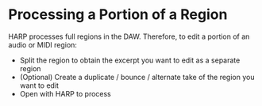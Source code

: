 # Processing a Portion of a Region

HARP processes full regions in the DAW. Therefore, to edit a portion of an audio or MIDI region:

- Split the region to obtain the excerpt you want to edit as a separate region
- (Optional) Create a duplicate / bounce / alternate take of the region you want to edit
- Open with HARP to process
